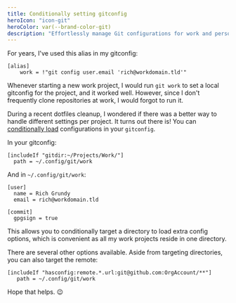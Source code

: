 ```yaml
---
title: Conditionally setting gitconfig
heroIcon: "icon-git"
heroColor: var(--brand-color-git)
description: "Effortlessly manage Git configurations for work and personal projects using conditional includes, preventing the risk of using the wrong email in your projects"
---
```


For years, I've used this alias in my gitconfig:

```git
[alias]
    work = !"git config user.email 'rich@workdomain.tld'"
```

Whenever starting a new work project, I would run `git work` to set a local gitconfig for the project, and it worked well. However, since I don't frequently clone repositories at work, I would forgot to run it.

During a recent dotfiles cleanup, I wondered if there was a better way to handle different settings per project. It turns out there is! You can [conditionally load][gitincludes] configurations in your `gitconfig`.

In your gitconfig:

```git
[includeIf "gitdir:~/Projects/Work/"]
  path = ~/.config/git/work
```
And in `~/.config/git/work`:

```git
[user]
  name = Rich Grundy
  email = rich@workdomain.tld

[commit]
  gpgsign = true
```

This allows you to conditionally target a directory to load extra config options, which is convenient as all my work projects reside in one directory.

There are several other options available. Aside from targeting directories, you can also target the remote:

```git
[includeIf "hasconfig:remote.*.url:git@github.com:OrgAccount/**"]
   path = ~/.config/git/work
```

Hope that helps. 😉

[gitincludes]: https://git-scm.com/docs/git-config#_conditional_includes
